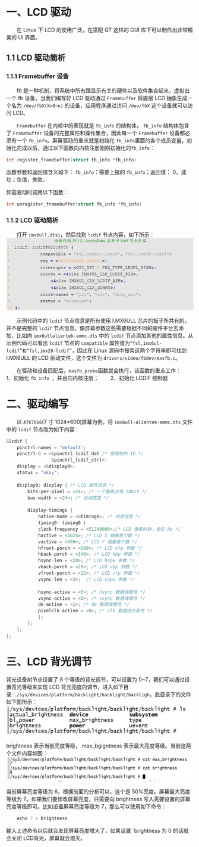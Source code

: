# 一、LCD 驱动
&emsp;&emsp;在 Linux 下 LCD 的使用广泛，在搭配 QT 这样的 GUI 库下可以制作出非常精美的 UI 界面。
## 1.1 LCD 驱动简析
### 1.1.1 Framebuffer 设备
&emsp;&emsp;fb 是一种机制，将系统中所有跟显示有关的硬件以及软件集合起来，虚拟出一个 fb 设备，当我们编写好 LCD 驱动通过 `Framebuffer` 将底层 LCD 抽象生成一个名为 `/dev/fbX(X=0~n)` 的设备，应用程序通过访问 `/dev/fbX` 这个设备就可以访问 LCD。

&emsp;&emsp;`Framebuffer` 在内核中的表现就是 `fb_info` 的结构体， `fb_info` 结构体包含了 `Framebuffer` 设备的完整属性和操作集合，因此每一个 `Framebuffer` 设备都必须有一个 `fb_info`。屏幕驱动的重点就是初始化 `fb_info`里面的各个成员变量，初始化完成以后，通过以下函数向内核注册刚刚初始化的`fb_info`：
```cpp
int register_framebuffer(struct fb_info *fb_info)
```
函数参数和返回值含义如下：  `fb_info`：需要上报的 `fb_info`；返回值： 0，成功；负值，失败。

卸载驱动时调用以下函数：
```cpp
int unregister_framebuffer(struct fb_info *fb_info)
```

### 1.1.2 LCD 驱动简析
&emsp;&emsp;打开 `imx6ull.dtsi`，然后找到 `lcdif` 节点内容，如下所示：
![输入图片说明](/imgs/2025-07-13/bpUNoZixd9icnvq2.png)

&emsp;&emsp;示例代码中的 `lcdif` 节点信息是所有使用 I.MX6ULL 芯片的板子所共有的，并不是完整的 `lcdif` 节点信息。像屏幕参数这些需要根据不同的硬件平台去添加，比如向 `imx6ullalientek-emmc.dts` 中的 `lcdif` 节点添加其他的属性信息。从示例代码可以看出 `lcdif` 节点的 `compatible` 属性值为`“fsl,imx6ul-lcdif”和“fsl,imx28-lcdif”`，因此在 Linux 源码中搜索这两个字符串即可找到 I.MX6ULL 的 LCD 驱动文件，这个文件为 `drivers/video/fbdev/mxsfb.c`。

&emsp;&emsp;在驱动和设备匹配后，`mxsfb_probe`函数就会执行，该函数的重点工作：
&emsp;&emsp;1、初始化 `fb_info `，并且向内核注册；
&emsp;&emsp;2、初始化 LCDIF 控制器

# 二、驱动编写
&emsp;&emsp;以 `ATK7016`(7 寸 1024*600)屏幕为例，将 `imx6ull-alientek-emmc.dts` 文件中的 `lcdif` 节点改为如下内容：
```cpp
&lcdif {
	pinctrl-names = "default";
	pinctrl-0 = <&pinctrl_lcdif_dat /* 使用到的 IO */  
				 &pinctrl_lcdif_ctrl>;
	display = <&display0>;
	status = "okay";
 
	display0: display { /* LCD 属性信息 */
		bits-per-pixel = <24>; /* 一个像素占用 24bit */
		bus-width = <24>; /* 总线宽度 */

		display-timings {
			native-mode = <&timing0>; /* 时序信息 */
			timing0: timing0 {
			clock-frequency = <51200000>;/* LCD 像素时钟，单位 Hz */
			hactive = <1024>; /* LCD X 轴像素个数 */
			vactive = <600>; /* LCD Y 轴像素个数 */
			hfront-porch = <160>; /* LCD hfp 参数 */
			hback-porch = <140>; /* LCD hbp 参数 */
			hsync-len = <20>; /* LCD hspw 参数 */
			vback-porch = <20>; /* LCD vbp 参数 */
			vfront-porch = <12>; /* LCD vfp 参数 */
			vsync-len = <3>;  /* LCD vspw 参数 */
			
			hsync-active = <0>; /* hsync 数据线极性 */  
			vsync-active = <0>; /* vsync 数据线极性 */  
			de-active = <1>; /* de 数据线极性 */  
			pixelclk-active = <0>; /* clk 数据线先极性 */  
			};  
		};  
	};  
};
```

# 三、LCD 背光调节
背光设备树节点设置了 8 个等级的背光调节，可以设置为 0~7，我们可以通过设置背光等级来实现 LCD 背光亮度的调节，进入如下目录：`/sys/devices/platform/backlight/backlight/backligh`，此目录下的文件如下图所示：
![输入图片说明](/imgs/2025-07-13/LlBLV51GsTnhbtqL.png)

brightness 表示当前亮度等级， max_bgigntness 表示最大亮度等级。当前这两个文件内容如图：
![输入图片说明](/imgs/2025-07-13/SmlGtbGAlixn7CEL.png)

当前屏幕亮度等级为 6，根据前面的分析可以，这个是 50%亮度。屏幕最大亮度等级为 7。如果我们要修改屏幕亮度，只需要向 brightness 写入需要设置的屏幕亮度等级即可。比如设置屏幕亮度等级为 7，那么可以使用如下命令：  
```cpp
	echo 7 > brightness
```  
输入上述命令以后就会发现屏幕亮度增大了，如果设置 `brightness 为 0 的话就会关闭 LCD背光，屏幕就会熄灭。
<!--stackedit_data:
eyJoaXN0b3J5IjpbMTQ0NzQ2NjA3NywtMjQ0MzQwMzI2LC0xMz
I1MjIyNjM5LC0xMTI2MjIyMTM3LC03NzM1NjM4MywtMjk1MzQ0
NTMxLDE4OTAxOTY5NTUsMjIxNDU1MDYwLDgxOTQwNzQ2N119
-->